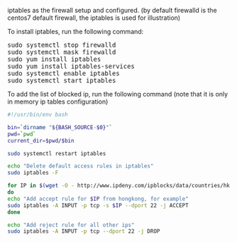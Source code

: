 iptables as the firewall setup and configured. (by default firewalld is the centos7 default firewall, the iptables is used for illustration)

To install iptables, run the following command:

<pre>
sudo systemctl stop firewalld
sudo systemctl mask firewalld
sudo yum install iptables
sudo yum install iptables-services
sudo systemctl enable iptables
sudo systemctl start iptables
</pre>

To add the list of blocked ip, run the following command (note that it is only in memory ip tables configuration)

```bash
#!/usr/bin/env bash

bin=`dirname "${BASH_SOURCE-$0}"`
pwd=`pwd`
current_dir=$pwd/$bin

sudo systemctl restart iptables

echo "Delete default access rules in iptables"
sudo iptables -F

for IP in $(wget -O - http://www.ipdeny.com/ipblocks/data/countries/hk.zone)
do
echo "Add accept rule for $IP from hongkong, for example"
sudo iptables -A INPUT -p tcp -s $IP --dport 22 -j ACCEPT
done

echo "Add reject rule for all other ips"
sudo iptables -A INPUT -p tcp --dport 22 -j DROP

```
